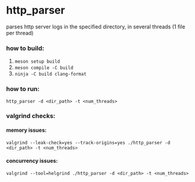 # http_parser 
parses http server logs in the specified directory, in several threads (1 file per thread)

### how to build:
1. `meson setup build`
2. `meson compile -C build`
3. `ninja -C build clang-format`

### how to run:
`http_parser -d <dir_path> -t <num_threads>`

### valgrind checks:
#### memory issues:
`valgrind --leak-check=yes --track-origins=yes ./http_parser -d <dir_path> -t <num_threads>`

#### concurrency issues:
`valgrind --tool=helgrind ./http_parser -d <dir_path> -t <num_threads>`
